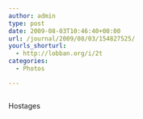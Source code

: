 ```yaml
---
author: admin
type: post
date: 2009-08-03T10:46:40+00:00
url: /journal/2009/08/03/154827525/
yourls_shorturl:
  - http://lobban.org/i/2t
categories:
  - Photos

---
```

<div class="figure">
  <img src="http://andy.lobban.org/photo/1280/154827525/1/n6SoNyvfPqomff7zaGu8YnVg" alt="" />
</div>

Hostages